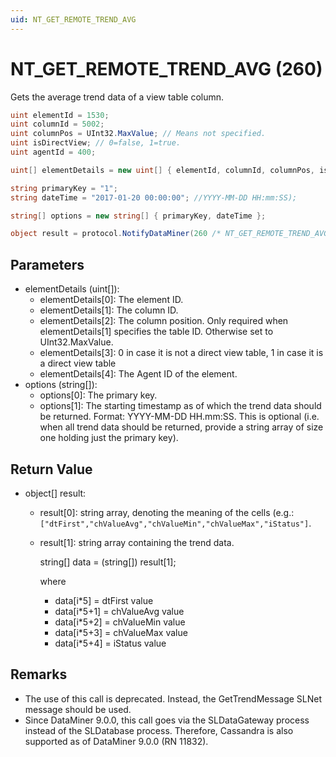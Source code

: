 ```yaml
---
uid: NT_GET_REMOTE_TREND_AVG
---
```


# NT_GET_REMOTE_TREND_AVG (260)

Gets the average trend data of a view table column.

```csharp
uint elementId = 1530;
uint columnId = 5002;
uint columnPos = UInt32.MaxValue; // Means not specified.
uint isDirectView; // 0=false, 1=true.
uint agentId = 400;

uint[] elementDetails = new uint[] { elementId, columnId, columnPos, isDirectView, agentId };

string primaryKey = "1";
string dateTime = "2017-01-20 00:00:00"; //YYYY-MM-DD HH:mm:SS);

string[] options = new string[] { primaryKey, dateTime };

object result = protocol.NotifyDataMiner(260 /* NT_GET_REMOTE_TREND_AVG */, elementDetails, options);
```

## Parameters

- elementDetails (uint[]):
  - elementDetails[0]: The element ID.
  - elementDetails[1]: The column ID.
  - elementDetails[2]: The column position. Only required when elementDetails[1] specifies the table ID. Otherwise set to UInt32.MaxValue.
  - elementDetails[3]: 0 in case it is not a direct view table, 1 in case it is a direct view table
  - elementDetails[4]: The Agent ID of the element.
- options (string[]):
  - options[0]: The primary key.
  - options[1]: The starting timestamp as of which the trend data should be returned. Format: YYYY-MM-DD HH.mm:SS. This is optional (i.e. when all trend data should be returned, provide a string array of size one holding just the primary key).

## Return Value

- object[] result:
  - result[0]: string array, denoting the meaning of the cells (e.g.: `["dtFirst","chValueAvg","chValueMin","chValueMax","iStatus"]`.
  - result[1]: string array containing the trend data.

    string[] data = (string[]) result[1];

    where

    - data[i*5] = dtFirst value
    - data[i*5+1] = chValueAvg value
    - data[i*5+2] = chValueMin value
    - data[i*5+3] = chValueMax value
    - data[i*5+4] = iStatus value

## Remarks

- The use of this call is deprecated. Instead, the GetTrendMessage SLNet message should be used.
- Since DataMiner 9.0.0, this call goes via the SLDataGateway process instead of the SLDatabase process. Therefore, Cassandra is also supported as of DataMiner 9.0.0 (RN 11832).
